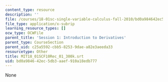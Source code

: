```yaml
---
content_type: resource
description: ''
file: /courses/18-01sc-single-variable-calculus-fall-2010/bd0a984642ec5db3aaef910a18edb777_MIT18_01SCF10Rec_01_300k.vtt
file_type: application/x-subrip
learning_resource_types: []
ocw_type: OCWFile
parent_title: 'Session 1: Introduction to Derivatives'
parent_type: CourseSection
parent_uid: c25a5592-cbb5-8253-9dae-a82e3aeeda33
resourcetype: Other
title: MIT18_01SCF10Rec_01_300k.srt
uid: bd0a9846-42ec-5db3-aaef-910a18edb777
---
```

None

